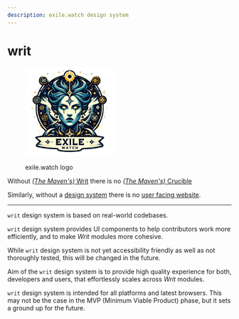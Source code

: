```yaml
---
description: exile.watch design system
---
```


# writ

<figure><img src="../../.gitbook/assets/exile.watch logo" alt="" width="200"><figcaption><p>exile.watch logo</p></figcaption></figure>

Without [_(The Maven's)_ Writ](https://www.poewiki.net/wiki/The\_Maven's\_Writ) there is no [_(The Maven's)_ Crucible](https://www.poewiki.net/wiki/The\_Maven's\_Crucible)

Similarly, without a [design system](https://github.com/exile-watch/writ) there is no [user facing website](https://github.com/exile-watch/crucible).

***

`writ` design system is based on real-world codebases.

`writ` design system provides UI components to help contributors work more efficiently, and to make _Writ_ modules more cohesive.

While `writ` design system is not yet accessibility friendly as well as not thoroughly tested, this will be changed in the future.

Aim of the `writ` design system is to provide high quality experience for both, developers and users, that effortlessly scales across _Writ_ modules.

`writ` design system is intended for all platforms and latest browsers. This may not be the case in the MVP (Minimum Viable Product) phase, but it sets a ground up for the future.
